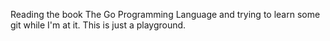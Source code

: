 Reading the book The Go Programming Language and trying to learn some git while
I'm at it. This is just a playground. 
